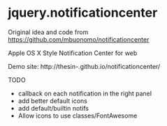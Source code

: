 jquery.notificationcenter
=========================

Original idea and code from
  https://github.com/mbuonomo/notificationcenter

Apple OS X Style Notification Center for web

Demo site: http://thesin-.github.io/notificationcenter/

TODO
* callback on each notification in the right panel
* add better default icons
* add default/builtin notifs
* Allow icons to use classes/FontAwesome
